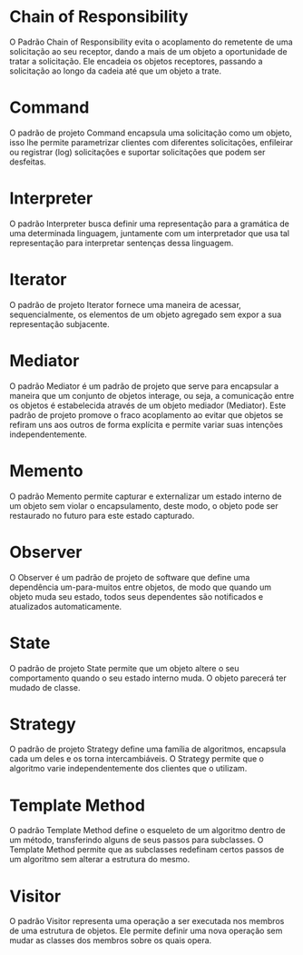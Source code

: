 # Chain of Responsibility
<p>O Padrão Chain of Responsibility evita o acoplamento do remetente de uma solicitação ao seu receptor, dando a mais de um objeto a oportunidade de tratar a solicitação. Ele encadeia os objetos receptores, passando a solicitação ao longo da cadeia até que um objeto a trate.</p>

# Command
<p>O padrão de projeto Command encapsula uma solicitação como um objeto, isso lhe permite parametrizar clientes com diferentes solicitações, enfileirar ou registrar (log) solicitações e suportar solicitações que podem ser desfeitas.</p>

# Interpreter
<p>O padrão Interpreter busca definir uma representação para a gramática de uma determinada linguagem, juntamente com um interpretador que usa tal representação para interpretar sentenças dessa linguagem.</p>

# Iterator
<p>O padrão de projeto Iterator fornece uma maneira de acessar, sequencialmente, os elementos de um objeto agregado sem expor a sua representação subjacente.</p>

# Mediator
<p>O padrão Mediator é um padrão de projeto que serve para encapsular a maneira que um conjunto de objetos interage, ou seja, a comunicação entre os objetos é estabelecida através de um objeto mediador (Mediator). Este padrão de projeto promove o fraco acoplamento ao evitar que objetos se refiram uns aos outros de forma explícita e permite variar suas intenções independentemente.
</p>

# Memento
<p>O padrão Memento permite capturar e externalizar um estado interno de um objeto sem violar o encapsulamento, deste modo, o objeto pode ser restaurado no futuro para este estado capturado.</p>

# Observer
<p>O Observer é um padrão de projeto de software que define uma dependência um-para-muitos entre objetos, de modo que quando um objeto muda seu estado, todos seus dependentes são notificados e atualizados automaticamente.
</p>

# State
<p>O padrão de projeto State permite que um objeto altere o seu comportamento quando o seu estado interno muda. O objeto parecerá ter mudado de classe.
</p>

# Strategy
<p>O padrão de projeto Strategy define uma família de algoritmos, encapsula cada um deles e os torna intercambiáveis. O Strategy permite que o algoritmo varie independentemente dos clientes que o utilizam.</p>

# Template Method
<p>O padrão Template Method define o esqueleto de um algoritmo dentro de um método, transferindo alguns de seus passos para subclasses. O Template Method permite que as subclasses redefinam certos passos de um algoritmo sem alterar a estrutura do mesmo.
</p>

# Visitor
<p>O padrão Visitor representa uma operação a ser executada nos membros de uma estrutura de objetos. Ele permite definir uma nova operação sem mudar as classes dos membros sobre os quais opera.</p>